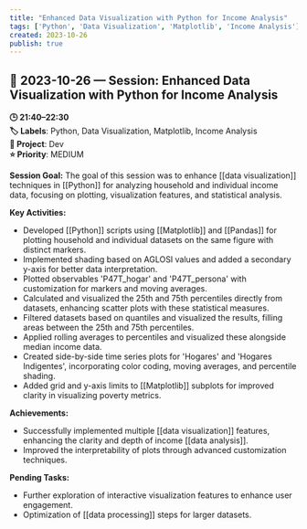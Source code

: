 ```yaml
---
title: "Enhanced Data Visualization with Python for Income Analysis"
tags: ['Python', 'Data Visualization', 'Matplotlib', 'Income Analysis']
created: 2023-10-26
publish: true
---
```


## 📅 2023-10-26 — Session: Enhanced Data Visualization with Python for Income Analysis

**🕒 21:40–22:30**  
**🏷️ Labels**: Python, Data Visualization, Matplotlib, Income Analysis  
**📂 Project**: Dev  
**⭐ Priority**: MEDIUM  


**Session Goal:**
The goal of this session was to enhance [[data visualization]] techniques in [[Python]] for analyzing household and individual income data, focusing on plotting, visualization features, and statistical analysis.

**Key Activities:**
- Developed [[Python]] scripts using [[Matplotlib]] and [[Pandas]] for plotting household and individual datasets on the same figure with distinct markers.
- Implemented shading based on AGLOSI values and added a secondary y-axis for better data interpretation.
- Plotted observables 'P47T_hogar' and 'P47T_persona' with customization for markers and moving averages.
- Calculated and visualized the 25th and 75th percentiles directly from datasets, enhancing scatter plots with these statistical measures.
- Filtered datasets based on quantiles and visualized the results, filling areas between the 25th and 75th percentiles.
- Applied rolling averages to percentiles and visualized these alongside median income data.
- Created side-by-side time series plots for 'Hogares' and 'Hogares Indigentes', incorporating color coding, moving averages, and percentile shading.
- Added grid and y-axis limits to [[Matplotlib]] subplots for improved clarity in visualizing poverty metrics.

**Achievements:**
- Successfully implemented multiple [[data visualization]] features, enhancing the clarity and depth of income [[data analysis]].
- Improved the interpretability of plots through advanced customization techniques.

**Pending Tasks:**
- Further exploration of interactive visualization features to enhance user engagement.
- Optimization of [[data processing]] steps for larger datasets.
